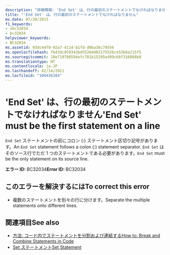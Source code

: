```yaml
---
description: "詳細情報: 'End Set' は、行の最初のステートメントでなければなりません"
title: "'End Set' は、行の最初のステートメントでなければなりません"
ms.date: 07/20/2015
f1_keywords:
- vbc32034
- bc32034
helpviewer_keywords:
- BC32034
ms.assetid: 93dc44f9-92a7-4114-b1fd-d0ba36c79556
ms.openlocfilehash: f643dc859343bd5526d402175526ce53b8a215f5
ms.sourcegitcommit: 10e719780594efc781b15295e499c66f316068b8
ms.translationtype: HT
ms.contentlocale: ja-JP
ms.lasthandoff: 02/14/2021
ms.locfileid: "100436384"
---
```

# <a name="end-set-must-be-the-first-statement-on-a-line"></a><span data-ttu-id="523e3-103">'End Set' は、行の最初のステートメントでなければなりません</span><span class="sxs-lookup"><span data-stu-id="523e3-103">'End Set' must be the first statement on a line</span></span>

<span data-ttu-id="523e3-104">`End Set` ステートメントの前にコロン (:) ステートメント区切り記号があります。</span><span class="sxs-lookup"><span data-stu-id="523e3-104">An `End Set` statement follows a colon (:) statement separator.</span></span> <span data-ttu-id="523e3-105">`End Set` はそのソース行でただ 1 つのステートメントである必要があります。</span><span class="sxs-lookup"><span data-stu-id="523e3-105">`End Set` must be the only statement on its source line.</span></span>  
  
 <span data-ttu-id="523e3-106">**エラー ID:** BC32034</span><span class="sxs-lookup"><span data-stu-id="523e3-106">**Error ID:** BC32034</span></span>  
  
## <a name="to-correct-this-error"></a><span data-ttu-id="523e3-107">このエラーを解決するには</span><span class="sxs-lookup"><span data-stu-id="523e3-107">To correct this error</span></span>  
  
- <span data-ttu-id="523e3-108">複数のステートメントを別々の行に分けます。</span><span class="sxs-lookup"><span data-stu-id="523e3-108">Separate the multiple statements onto different lines.</span></span>  
  
## <a name="see-also"></a><span data-ttu-id="523e3-109">関連項目</span><span class="sxs-lookup"><span data-stu-id="523e3-109">See also</span></span>

- [<span data-ttu-id="523e3-110">方法: コード内でステートメントを分割および連結する</span><span class="sxs-lookup"><span data-stu-id="523e3-110">How to: Break and Combine Statements in Code</span></span>](../programming-guide/program-structure/how-to-break-and-combine-statements-in-code.md)
- [<span data-ttu-id="523e3-111">Set ステートメント</span><span class="sxs-lookup"><span data-stu-id="523e3-111">Set Statement</span></span>](../language-reference/statements/set-statement.md)
